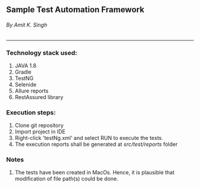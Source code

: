 ## Sample Test Automation Framework
###### By Amit K. Singh

-----

### Technology stack used:
1. JAVA 1.8
2. Gradle
3. TestNG
4. Selenide
5. Allure reports
6. RestAssured library

### Execution steps:
1. Clone git repository
2. Import project in IDE
3. Right-click 'testNg.xml' and select RUN to execute the tests.
4. The execution reports shall be generated at _src/test/reports_ folder

### Notes
1. The tests have been created in MacOs. Hence, it is plausible that modification of file path(s) could be done.